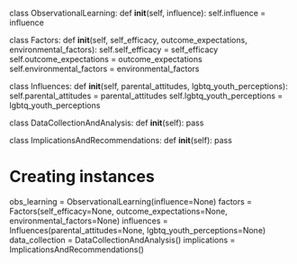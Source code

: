 class ObservationalLearning:
    def __init__(self, influence):
        self.influence = influence

class Factors:
    def __init__(self, self_efficacy, outcome_expectations, environmental_factors):
        self.self_efficacy = self_efficacy
        self.outcome_expectations = outcome_expectations
        self.environmental_factors = environmental_factors

class Influences:
    def __init__(self, parental_attitudes, lgbtq_youth_perceptions):
        self.parental_attitudes = parental_attitudes
        self.lgbtq_youth_perceptions = lgbtq_youth_perceptions

class DataCollectionAndAnalysis:
    def __init__(self):
        pass

class ImplicationsAndRecommendations:
    def __init__(self):
        pass

# Creating instances
obs_learning = ObservationalLearning(influence=None)
factors = Factors(self_efficacy=None, outcome_expectations=None, environmental_factors=None)
influences = Influences(parental_attitudes=None, lgbtq_youth_perceptions=None)
data_collection = DataCollectionAndAnalysis()
implications = ImplicationsAndRecommendations()
